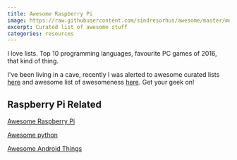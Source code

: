 ```yaml
---
title: Awesome Raspberry Pi
image: https://raw.githubusercontent.com/sindresorhus/awesome/master/media/logo.png
excerpt: Curated list of awesome stuff
categories: resources
---
```

I love lists. Top 10 programming languages, favourite PC games of 2016, that kind of thing.


I've been living in a cave, recently I was alerted to awesome curated lists [here](https://github.com/sindresorhus/awesome) and 
awesome list of awesomeness [here](https://github.com/bayandin/awesome-awesomeness). Get your geek on!


## Raspberry Pi Related
[Awesome Raspberry Pi](https://github.com/thibmaek/awesome-raspberry-pi)

[Awesome python](https://github.com/vinta/awesome-python)

[Awesome Android Things](https://github.com/amitshekhariitbhu/awesome-android-things)



